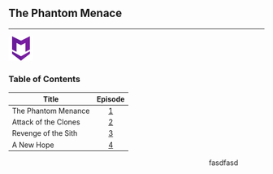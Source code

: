 ## The Phantom Menace

---

![alt text](https://github.com/adam-p/markdown-here/raw/master/src/common/images/icon48.png 'Logo Title Text 1')

### Table of Contents

| Title                |   Episode   |
| -------------------- | :---------: |
| The Phantom Menance  | [1](/page1) |
| Attack of the Clones | [2](/page1) |
| Revenge of the Sith  | [3](/page1) |
| A New Hope           | [4](/page1) |

<marquee>fasdfasd</marquee>

